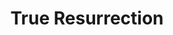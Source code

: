 ---
title: "True Resurrection"
index: "true-resurrection"
permalink: /spells/true-resurrection/
tags:
  - Spell
  - 9th Level
  - Necromancy
available_for:
  - Cleric
  - Druid
level: "9th Level"
school: "Necromancy"
range: "Touch"
comp:
  - V
  - S
  - M
material: "a sprinkle of holy water and diamonds worth at least 25,000gp, which the spell consumes."
cast_time: "1 Hour"
description: |
  You touch a creature that has been dead for no longer than 200 years and that died for any reason except old age. If the creature's soul is free and willing, the creature is restored to life with all its hit points.

  This spell closes all wounds, neutralizes any poison, cures all diseases, and lifts any curses affecting the creature when it died. The spell replaces damaged or missing organs and limbs.

  The spell can even provide a new body if the original no longer exists, in which case you must speak the creature's name. The creature then appears in an unoccupied space you choose within 10 feet of you.
excerpt: "You touch a creature that has been dead for no longer than 200 years and that died for any reason except old age."
source: "Basic Rules"
---